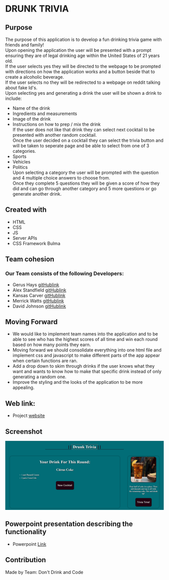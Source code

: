 # DRUNK TRIVIA
## Purpose
The purpose of this application is to develop a fun drinking trivia game with friends and family! </br>
Upon opening the application the user will be presented with a prompt ensuring they are of legal drinking age within the United States of 21 years old. </br>
If the user selects yes they will be directed to the webpage to be prompted with directions on how the application works and a button beside that to create a alcoholic beverage.</br>
If the user selects no they will be redirected to a webpage on reddit talking about fake Id's.</br>
Upon selecting yes and generating a drink the user will be shown a drink to include:
- Name of the drink
- Ingredients and measurements
- Image of the drink
- Instructions on how to prep / mix the drink </br>
If the user does not like that drink they can select next cocktail to be presented with another random cocktail.</br>
Once the user decided on a cocktail they can select the trivia button and will be taken to seperate page and be able to select from one of 3 categories. </br>
- Sports
- Vehicles
- Politics </br>
Upon selecting a category the user will be prompted with the question and 4 multiple choice answers to choose from. </br>
Once they complete 5 questions they will be given a score of how they did and can go through another category and 5 more questions or go generate another drink. </br>

## Created with 
* HTML
* CSS
* JS
* Server APIs
* CSS Framework Bulma

## Team cohesion
### Our Team consists of the following Developers:
- Gerus Hays [gitHublink](https://github.com/GerusHays)
- Alex Standfield [gitHublink](https://github.com/AlexStandfield)
- Kansas Carver [gitHublink](https://github.com/khcarver1)
- Merrick Watts [gitHublink](https://github.com/merrickwatts)
- David Johnson [gitHublink](https://github.com/GodofLuck00)

## Moving Forward
- We would like to implement team names into the application and to be able to see who has the highest scores of all time and win each round based on how many points they earn.
- Moving forward we should consolidate everything into one html file and implement css and javascript to make different parts of the app appear when certain functions are ran.
- Add a drop down to skim through drinks if the user knows what they want and wants to know how to make that specific drink instead of only generating a random one.
- Improve the styling and the looks of the application to be more appealing. 

## Web link:
- Project [website](https://gerushays.github.io/Drunk-Trivia/)

## Screenshot
![Drunk-Trivia-screenshot](./assets/images/Drunk-Trivia-Screenshot.PNG)

## Powerpoint presentation describing the functionality
- Powerpoint [Link](https://docs.google.com/presentation/d/1-vZhp8ny7cAzyYAQ26ZL42vkJ87YG0jq/edit?usp=sharing&ouid=112282532490369923408&rtpof=true&sd=true)

## Contribution
Made by Team: Don't Drink and Code
